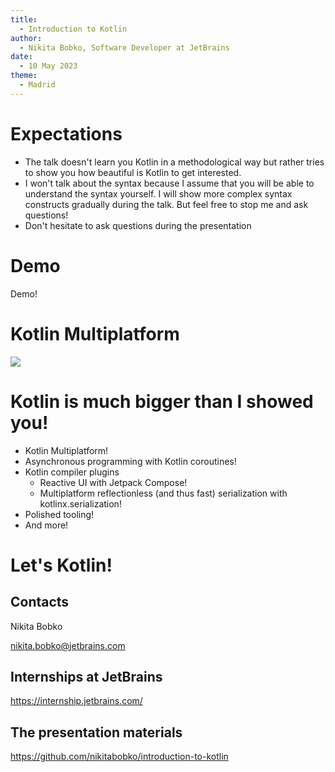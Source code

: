 ```yaml
---
title:
  - Introduction to Kotlin
author:
  - Nikita Bobko, Software Developer at JetBrains
date:
  - 10 May 2023
theme:
  - Madrid
---
```


# Expectations

- The talk doesn't learn you Kotlin in a methodological way but rather tries to show you how beautiful is Kotlin to get
  interested.
- I won't talk about the syntax because I assume that you will be able to understand the syntax yourself. I will show more complex
  syntax constructs gradually during the talk. But feel free to stop me and ask questions!
- Don't hesitate to ask questions during the presentation

# Demo

Demo!

# Kotlin Multiplatform

![](./mpp.svg)

# Kotlin is much bigger than I showed you!

- Kotlin Multiplatform!
- Asynchronous programming with Kotlin coroutines!
- Kotlin compiler plugins
  - Reactive UI with Jetpack Compose!
  - Multiplatform reflectionless (and thus fast) serialization with kotlinx.serialization!
- Polished tooling!
- And more!

# Let's Kotlin!

## Contacts

Nikita Bobko

nikita.bobko@jetbrains.com

## Internships at JetBrains

https://internship.jetbrains.com/

## The presentation materials

https://github.com/nikitabobko/introduction-to-kotlin
